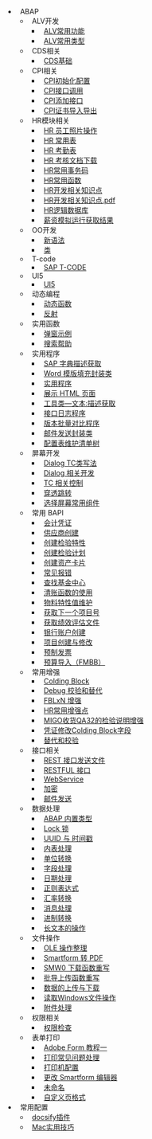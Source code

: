 <!-- _sidebar.md -->
-   ABAP
  -   ALV开发
    -   [ALV常用功能](ABAP/ALV开发/ALV常用功能.md)
    -   [ALV常用类型](ABAP/ALV开发/ALV常用类型.md)
  -   CDS相关
    -   [CDS基础](ABAP/CDS相关/CDS基础.md)
  -   CPI相关
    -   [CPI初始化配置](ABAP/CPI相关/CPI初始化配置.md)
    -   [CPI接口调用](ABAP/CPI相关/CPI接口调用.md)
    -   [CPI添加接口](ABAP/CPI相关/CPI添加接口.md)
    -   [CPI证书导入导出](ABAP/CPI相关/CPI证书导入导出.md)
  -   HR模块相关
    -   [HR 员工照片操作](ABAP/HR模块相关/HR%20员工照片操作.md)
    -   [HR 常用表](ABAP/HR模块相关/HR%20常用表.md)
    -   [HR 考勤表](ABAP/HR模块相关/HR%20考勤表.md)
    -   [HR 考核文档下载](ABAP/HR模块相关/HR%20考核文档下载.md)
    -   [HR常用事务码](ABAP/HR模块相关/HR常用事务码.md)
    -   [HR常用函数](ABAP/HR模块相关/HR常用函数.md)
    -   [HR开发相关知识点](ABAP/HR模块相关/HR开发相关知识点.md)
    -   [HR开发相关知识点.pdf](ABAP/HR模块相关/HR开发相关知识点.pdf.md)
    -   [HR逻辑数据库](ABAP/HR模块相关/HR逻辑数据库.md)
    -   [薪资模拟运行获取结果](ABAP/HR模块相关/薪资模拟运行获取结果.md)
  -   OO开发
    -   [新语法](ABAP/OO开发/新语法.md)
    -   [类](ABAP/OO开发/类.md)
  -   T-code
    -   [SAP T-CODE](ABAP/T-code/SAP%20T-CODE.md)
  -   UI5
    -   [UI5](ABAP/UI5/UI5.md)
  -   动态编程
    -   [动态函数](ABAP/动态编程/动态函数.md)
    -   [反射](ABAP/动态编程/反射.md)
  -   实用函数
    -   [弹窗示例](ABAP/实用函数/弹窗示例.md)
    -   [搜索帮助](ABAP/实用函数/搜索帮助.md)
  -   实用程序
    -   [SAP 字典描述获取](ABAP/实用程序/SAP%20字典描述获取.md)
    -   [Word 模版填充封装类](ABAP/实用程序/Word%20模版填充封装类.md)
    -   [实用程序](ABAP/实用程序/实用程序.md)
    -   [展示 HTML 页面](ABAP/实用程序/展示%20HTML%20页面.md)
    -   [工具类—文本:描述获取](ABAP/实用程序/工具类—文本:描述获取.md)
    -   [接口日志程序](ABAP/实用程序/接口日志程序.md)
    -   [版本批量对比程序](ABAP/实用程序/版本批量对比程序.md)
    -   [邮件发送封装类](ABAP/实用程序/邮件发送封装类.md)
    -   [配置表维护清单树](ABAP/实用程序/配置表维护清单树.md)
  -   屏幕开发
    -   [Dialog TC类写法](ABAP/屏幕开发/Dialog%20TC类写法.md)
    -   [Dialog 相关开发](ABAP/屏幕开发/Dialog%20相关开发.md)
    -   [TC 相关控制](ABAP/屏幕开发/TC%20相关控制.md)
    -   [穿透跳转](ABAP/屏幕开发/穿透跳转.md)
    -   [选择屏幕常用组件](ABAP/屏幕开发/选择屏幕常用组件.md)
  -   常用 BAPI
    -   [会计凭证](ABAP/常用%20BAPI/会计凭证.md)
    -   [供应商创建](ABAP/常用%20BAPI/供应商创建.md)
    -   [创建检验特性](ABAP/常用%20BAPI/创建检验特性.md)
    -   [创建检验计划](ABAP/常用%20BAPI/创建检验计划.md)
    -   [创建资产卡片](ABAP/常用%20BAPI/创建资产卡片.md)
    -   [常见报错](ABAP/常用%20BAPI/常见报错.md)
    -   [查找基金中心](ABAP/常用%20BAPI/查找基金中心.md)
    -   [清账函数的使用](ABAP/常用%20BAPI/清账函数的使用.md)
    -   [物料特性值维护](ABAP/常用%20BAPI/物料特性值维护.md)
    -   [获取下一个项目号](ABAP/常用%20BAPI/获取下一个项目号.md)
    -   [获取绩效评估文件](ABAP/常用%20BAPI/获取绩效评估文件.md)
    -   [银行账户创建](ABAP/常用%20BAPI/银行账户创建.md)
    -   [项目创建与修改](ABAP/常用%20BAPI/项目创建与修改.md)
    -   [预制发票](ABAP/常用%20BAPI/预制发票.md)
    -   [预算导入（FMBB）](ABAP/常用%20BAPI/预算导入（FMBB）.md)
  -   常用增强
    -   [Colding Block](ABAP/常用增强/Colding%20Block.md)
    -   [Debug 校验和替代](ABAP/常用增强/Debug%20校验和替代.md)
    -   [FBLxN 增强](ABAP/常用增强/FBLxN%20增强.md)
    -   [HR常用增强点](ABAP/常用增强/HR常用增强点.md)
    -   [MIGO收货QA32的检验说明增强](ABAP/常用增强/MIGO收货QA32的检验说明增强.md)
    -   [凭证修改Colding Block字段](ABAP/常用增强/凭证修改Colding%20Block字段.md)
    -   [替代和校验](ABAP/常用增强/替代和校验.md)
  -   接口相关
    -   [REST 接口发送文件](ABAP/接口相关/REST%20接口发送文件.md)
    -   [RESTFUL 接口](ABAP/接口相关/RESTFUL%20接口.md)
    -   [WebService](ABAP/接口相关/WebService.md)
    -   [加密](ABAP/接口相关/加密.md)
    -   [邮件发送](ABAP/接口相关/邮件发送.md)
  -   数据处理
    -   [ABAP 内置类型](ABAP/数据处理/ABAP%20内置类型.md)
    -   [Lock 锁](ABAP/数据处理/Lock%20锁.md)
    -   [UUID 与 时间戳](ABAP/数据处理/UUID%20与%20时间戳.md)
    -   [内表处理](ABAP/数据处理/内表处理.md)
    -   [单位转换](ABAP/数据处理/单位转换.md)
    -   [字段处理](ABAP/数据处理/字段处理.md)
    -   [日期处理](ABAP/数据处理/日期处理.md)
    -   [正则表达式](ABAP/数据处理/正则表达式.md)
    -   [汇率转换](ABAP/数据处理/汇率转换.md)
    -   [消息处理](ABAP/数据处理/消息处理.md)
    -   [进制转换](ABAP/数据处理/进制转换.md)
    -   [长文本的操作](ABAP/数据处理/长文本的操作.md)
  -   文件操作
    -   [OLE 操作整理](ABAP/文件操作/OLE%20操作整理.md)
    -   [Smartform 转 PDF](ABAP/文件操作/Smartform%20转%20PDF.md)
    -   [SMW0 下载函数重写](ABAP/文件操作/SMW0%20下载函数重写.md)
    -   [批导上传函数重写](ABAP/文件操作/批导上传函数重写.md)
    -   [数据的上传与下载](ABAP/文件操作/数据的上传与下载.md)
    -   [读取Windows文件操作](ABAP/文件操作/读取Windows文件操作.md)
    -   [附件处理](ABAP/文件操作/附件处理.md)
  -   权限相关
    -   [权限检查](ABAP/权限相关/权限检查.md)
  -   表单打印
    -   [Adobe Form 教程一](ABAP/表单打印/Adobe%20Form%20教程一.md)
    -   [打印常见问题处理](ABAP/表单打印/打印常见问题处理.md)
    -   [打印机配置](ABAP/表单打印/打印机配置.md)
    -   [更改 Smartform 编辑器](ABAP/表单打印/更改%20Smartform%20编辑器.md)
    -   [未命名](ABAP/表单打印/未命名.md)
    -   [自定义页格式](ABAP/表单打印/自定义页格式.md)
-   常用配置
  -   [docsify插件](常用配置/docsify插件.md)
  -   [Mac实用技巧](常用配置/Mac实用技巧.md)
